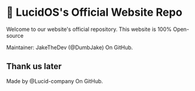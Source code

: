 # 🌙 LucidOS's Official Website Repo
Welcome to our website's official repository.
This website is 100% Open-source

Maintainer: JakeTheDev (@DumbJake) On GitHub.

## Thank us later

Made by @Lucid-company On GitHub.

